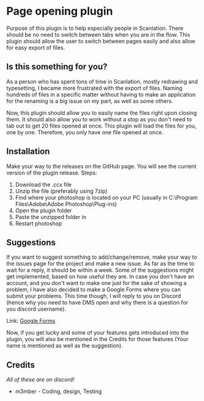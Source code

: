 # Page opening plugin

Purpose of this plugin is to help especially people in Scanlation. There should be no need to switch between tabs when
you are in the flow. This plugin should allow the user to switch between pages easily and also allow for easy export of
files.

## Is this something for you?

As a person who has spent tons of time in Scanlation, mostly redrawing and typesetting, I became more frustrated with
the export of files. Naming hundreds of files in a specific matter without having to make an application for the
renaming is a big issue on my part, as well as some others.

Now, this plugin should allow you to easily name the files right upon closing them. It should also allow you to work
without a stop as you don't need to tab out to get 20 files opened at once. This plugin will load the files for you, one
by one. Therefore, you only have one file opened at once.

## Installation

Make your way to the releases on the GitHub page. You will see the current version of the plugin release. Steps:

1. Download the .ccx file
2. Unzip the file (preferably using 7zip)
3. Find where your photoshop is located on your PC (usually in C:\Program Files\Adobe\Adobe Photoshop\Plug-ins)
4. Open the plugin folder
5. Paste the unzipped folder in
6. Restart photoshop

## Suggestions

If you want to suggest something to add/change/remove, make your way to the issues page for the project and make a new
issue. As far as the time to wait for a reply, it should be within a week. Some of the suggestions might get
implemented, based on how useful they are. In case you don't have an account, and you don't want to make one just for the
sake of showing a problem, I have also decided to make a Google Forms where you can submit your problems. This time
though, I will reply to you on Discord (hence why you need to have DMS open and why there is a question for you discord
username).

Link: [Google Forms](https://forms.gle/vFsgWuz1tSaNtiuK6)

Now, if you get lucky and some of your features gets introduced into the plugin, you will also be mentioned in the
Credits for those features (Your name is mentioned as well as the suggestion).

## Credits

*All of these are on discord!*

- m3mber - Coding, design, Testing
